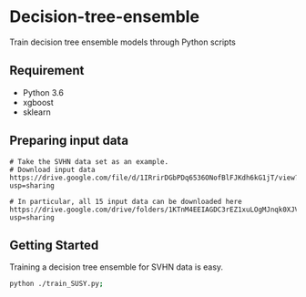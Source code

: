 # Decision-tree-ensemble
Train decision tree ensemble models through Python scripts

## Requirement
- Python 3.6
- xgboost
- sklearn

## Preparing input data

```
# Take the SVHN data set as an example.
# Download input data
https://drive.google.com/file/d/1IRrirDGbPDq6536ONofBlFJKdh6kG1jT/view?usp=sharing

# In particular, all 15 input data can be downloaded here
https://drive.google.com/drive/folders/1KTnM4EEIAGDC3rEZ1xuLOgMJnqk0XJVT?usp=sharing
```

## Getting Started

Training a decision tree ensemble for SVHN data is easy.

```bash
python ./train_SUSY.py;
```

